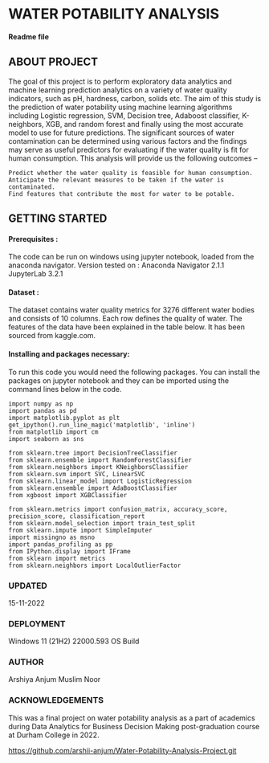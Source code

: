 # WATER POTABILITY ANALYSIS
#### Readme file

## ABOUT PROJECT 
The goal of this project is to perform exploratory data analytics and machine learning prediction analytics on a variety of water quality indicators, such as pH, hardness, carbon, solids etc. The aim of this study is the prediction of water potability using machine learning algorithms including Logistic regression, SVM, Decision tree, Adaboost classifier, K-neighbors, XGB, and random forest and finally using the most accurate model to use for future predictions. The significant sources of water contamination can be determined using various factors and the findings may serve as useful predictors for evaluating if the water quality is fit for human consumption. This analysis will provide us the following outcomes – 

	Predict whether the water quality is feasible for human consumption.
	Anticipate the relevant measures to be taken if the water is contaminated.
	Find features that contribute the most for water to be potable. 


## GETTING STARTED 
#### Prerequisites : 
The code can be run on windows using jupyter notebook, loaded from the anaconda navigator. 
            Version tested on : 
            Anaconda Navigator 2.1.1
            JupyterLab 3.2.1
	    
#### Dataset : 
The dataset contains water quality metrics for 3276 different water bodies and consists of 10 columns. Each row defines the quality of water. The features of the data have been explained in the table below. It has been sourced from kaggle.com. 

#### Installing and packages necessary: 
To run this code you would need the following packages. You can install the packages on jupyter notebook and they can be imported using the command lines below in the code. 
     	
	import numpy as np
	import pandas as pd
	import matplotlib.pyplot as plt 
	get_ipython().run_line_magic('matplotlib', 'inline')
	from matplotlib import cm
	import seaborn as sns

	from sklearn.tree import DecisionTreeClassifier
	from sklearn.ensemble import RandomForestClassifier
	from sklearn.neighbors import KNeighborsClassifier
	from sklearn.svm import SVC, LinearSVC
	from sklearn.linear_model import LogisticRegression
	from sklearn.ensemble import AdaBoostClassifier
	from xgboost import XGBClassifier

	from sklearn.metrics import confusion_matrix, accuracy_score, precision_score, classification_report
	from sklearn.model_selection import train_test_split
	from sklearn.impute import SimpleImputer
	import missingno as msno
	import pandas_profiling as pp
	from IPython.display import IFrame
	from sklearn import metrics
	from sklearn.neighbors import LocalOutlierFactor

### UPDATED
15-11-2022
### DEPLOYMENT 
Windows 11 (21H2) 22000.593 OS Build
### AUTHOR 
Arshiya Anjum Muslim Noor
### ACKNOWLEDGEMENTS
This was a final project on water potability analysis as a part of academics during Data Analytics for Business Decision Making post-graduation course at Durham College in 2022.  

https://github.com/arshii-anjum/Water-Potability-Analysis-Project.git
